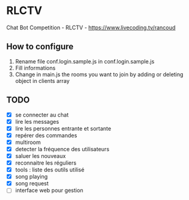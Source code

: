 # RLCTV
Chat Bot Competition - RLCTV - https://www.livecoding.tv/rancoud

## How to configure
1. Rename file conf.login.sample.js in conf.login.sample.js  
2. Fill informations
3. Change in main.js the rooms you want to join by adding or deleting object in clients array

## TODO
- [x] se connecter au chat
- [x] lire les messages
- [x] lire les personnes entrante et sortante
- [x] repérer des commandes
- [x] multiroom
- [x] detecter la fréquence des utilisateurs
- [x] saluer les nouveaux
- [x] reconnaitre les réguliers
- [x] tools : liste des outils utilisé
- [x] song playing
- [x] song request
- [ ] interface web pour gestion